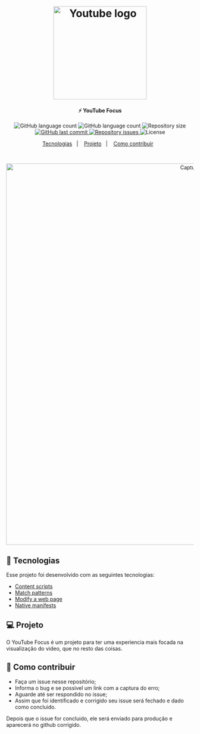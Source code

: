 <h1 align="center">
    <img alt="Youtube logo" src="https://i.imgur.com/10jvvOd.png" width="250px" />
</h1>

<h4 align="center">
  ⚡ YouTube Focus
</h4>
<p align="center">
  <img alt="GitHub language count" src="https://img.shields.io/amo/users/youtube-focus?color=red">
    
  <img alt="GitHub language count" src="https://img.shields.io/amo/dw/youtube-focus?color=red">

  <img alt="Repository size" src="https://img.shields.io/github/repo-size/johnendz/Firefox-Extension-YouTube-Focus?color=red">
  
  <a href="https://github.com/johnendz/Firefox-Extension-YouTube-Focus/commits/master">
    <img alt="GitHub last commit" src="https://img.shields.io/github/last-commit/johnendz/Firefox-Extension-YouTube-Focus?color=red">
  </a>

  <a href="https://github.com/johnendz/Firefox-Extension-YouTube-Focus/issues">
    <img alt="Repository issues" src="https://img.shields.io/github/issues/johnendz/Firefox-Extension-YouTube-Focus?color=red">
  </a>

  <img alt="License" src="https://img.shields.io/badge/license-MIT-red">
</p>

<p align="center">
  <a href="#rocket-tecnologias">Tecnologias</a>&nbsp;&nbsp;&nbsp;|&nbsp;&nbsp;&nbsp;
  <a href="#-projeto">Projeto</a>&nbsp;&nbsp;&nbsp;|&nbsp;&nbsp;&nbsp;
  <a href="#-como-contribuir">Como contribuir</a>&nbsp;&nbsp;&nbsp;
</p>

<br>

<p align="center">
  <img alt="Captura de Tela" width="1024" src="https://addons.cdn.mozilla.net/user-media/previews/full/232/232284.png?modified=1581535316">
</p>

## :rocket: Tecnologias

Esse projeto foi desenvolvido com as seguintes tecnologias:

- [Content scripts](https://developer.mozilla.org/en-US/docs/Mozilla/Add-ons/WebExtensions/Content_scripts)
- [Match patterns](https://developer.mozilla.org/en-US/docs/Mozilla/Add-ons/WebExtensions/Match_patterns)
- [Modify a web page](https://developer.mozilla.org/en-US/docs/Mozilla/Add-ons/WebExtensions/Modify_a_web_page)
- [Native manifests](https://developer.mozilla.org/en-US/docs/Mozilla/Add-ons/WebExtensions/Native_manifests)

## 💻 Projeto

O YouTube Focus é um projeto para ter uma experiencia mais focada na visualização do video, que no resto das coisas.

## 🤔 Como contribuir

- Faça um issue nesse repositório;
- Informa o bug e se possivel um link com a captura do erro;
- Aguarde até ser respondido no issue;
- Assim que foi identificado e corrigido seu issue será fechado e dado como concluido.

Depois que o issue for concluido, ele será enviado para produção e aparecerá no github corrigido.
